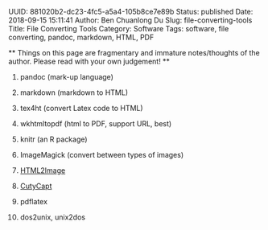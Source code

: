 UUID: 881020b2-dc23-4fc5-a5a4-105b8ce7e89b
Status: published
Date: 2018-09-15 15:11:41
Author: Ben Chuanlong Du
Slug: file-converting-tools
Title: File Converting Tools
Category: Software
Tags: software, file converting, pandoc, markdown, HTML, PDF

**
Things on this page are
fragmentary and immature notes/thoughts of the author.
Please read with your own judgement!
**

1. pandoc (mark-up language)

2. markdown (markdown to HTML)

2. tex4ht (convert Latex code to HTML)

2. wkhtmltopdf (html to PDF, support URL, best)

2. knitr (an R package)

3. ImageMagick (convert between types of images)

4. [HTML2Image](http://www.guangmingsoft.net/htmlsnapshot/html2image.htm)

5. [CutyCapt](http://cutycapt.sourceforge.net/)

4. pdflatex

5. dos2unix, unix2dos